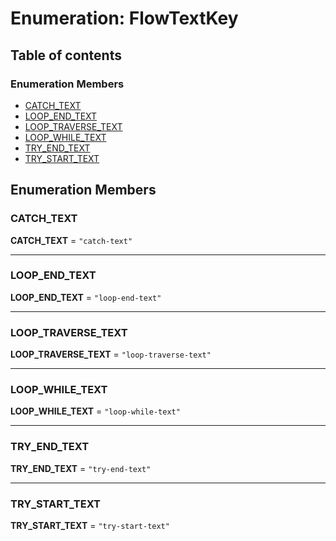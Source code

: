 # Enumeration: FlowTextKey

## Table of contents

### Enumeration Members

* [CATCH\_TEXT](/auto-docs/fixed-layout-editor/enums/FlowTextKey.md#catch_text)
* [LOOP\_END\_TEXT](/auto-docs/fixed-layout-editor/enums/FlowTextKey.md#loop_end_text)
* [LOOP\_TRAVERSE\_TEXT](/auto-docs/fixed-layout-editor/enums/FlowTextKey.md#loop_traverse_text)
* [LOOP\_WHILE\_TEXT](/auto-docs/fixed-layout-editor/enums/FlowTextKey.md#loop_while_text)
* [TRY\_END\_TEXT](/auto-docs/fixed-layout-editor/enums/FlowTextKey.md#try_end_text)
* [TRY\_START\_TEXT](/auto-docs/fixed-layout-editor/enums/FlowTextKey.md#try_start_text)

## Enumeration Members

### CATCH\_TEXT

**CATCH\_TEXT** = `"catch-text"`

***

### LOOP\_END\_TEXT

**LOOP\_END\_TEXT** = `"loop-end-text"`

***

### LOOP\_TRAVERSE\_TEXT

**LOOP\_TRAVERSE\_TEXT** = `"loop-traverse-text"`

***

### LOOP\_WHILE\_TEXT

**LOOP\_WHILE\_TEXT** = `"loop-while-text"`

***

### TRY\_END\_TEXT

**TRY\_END\_TEXT** = `"try-end-text"`

***

### TRY\_START\_TEXT

**TRY\_START\_TEXT** = `"try-start-text"`

